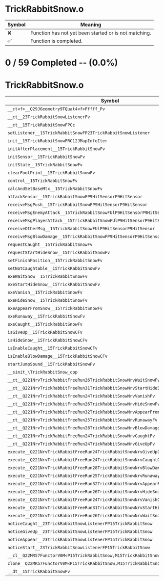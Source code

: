 # TrickRabbitSnow.o
| Symbol | Meaning 
| ------------- | ------------- 
| :x: | Function has not yet been started or is not matching. 
| :white_check_mark: | Function is completed. 


# 0 / 59 Completed -- (0.0%)
# TrickRabbitSnow.o
| Symbol | Decompiled? |
| ------------- | ------------- |
| `__ct<f>__Q29JGeometry9TQuat4<f>Fffff_Pv` | :x: |
| `__ct__23TrickRabbitSnowListenerFv` | :x: |
| `__ct__15TrickRabbitSnowFPCc` | :x: |
| `setListener__15TrickRabbitSnowFP23TrickRabbitSnowListener` | :x: |
| `init__15TrickRabbitSnowFRC12JMapInfoIter` | :x: |
| `initAfterPlacement__15TrickRabbitSnowFv` | :x: |
| `initSensor__15TrickRabbitSnowFv` | :x: |
| `initState__15TrickRabbitSnowFv` | :x: |
| `clearFootPrint__15TrickRabbitSnowFv` | :x: |
| `control__15TrickRabbitSnowFv` | :x: |
| `calcAndSetBaseMtx__15TrickRabbitSnowFv` | :x: |
| `attackSensor__15TrickRabbitSnowFP9HitSensorP9HitSensor` | :x: |
| `receiveMsgPush__15TrickRabbitSnowFP9HitSensorP9HitSensor` | :x: |
| `receiveMsgEnemyAttack__15TrickRabbitSnowFUlP9HitSensorP9HitSensor` | :x: |
| `receiveMsgPlayerAttack__15TrickRabbitSnowFUlP9HitSensorP9HitSensor` | :x: |
| `receiveOtherMsg__15TrickRabbitSnowFUlP9HitSensorP9HitSensor` | :x: |
| `receiveMsgBlowDamage__15TrickRabbitSnowFP9HitSensorP9HitSensor` | :x: |
| `requestCaught__15TrickRabbitSnowFv` | :x: |
| `requestStartHideSnow__15TrickRabbitSnowFv` | :x: |
| `setFinishPosition__15TrickRabbitSnowFv` | :x: |
| `setNotCaughtable__15TrickRabbitSnowFv` | :x: |
| `exeWaitSnow__15TrickRabbitSnowFv` | :x: |
| `exeStartHideSnow__15TrickRabbitSnowFv` | :x: |
| `exeVanish__15TrickRabbitSnowFv` | :x: |
| `exeHideSnow__15TrickRabbitSnowFv` | :x: |
| `exeAppearFromSnow__15TrickRabbitSnowFv` | :x: |
| `exeRunaway__15TrickRabbitSnowFv` | :x: |
| `exeCaught__15TrickRabbitSnowFv` | :x: |
| `isGiveUp__15TrickRabbitSnowCFv` | :x: |
| `isHideSnow__15TrickRabbitSnowCFv` | :x: |
| `isEnableCaught__15TrickRabbitSnowCFv` | :x: |
| `isEnableBlowDamage__15TrickRabbitSnowCFv` | :x: |
| `startJumpSound__15TrickRabbitSnowFv` | :x: |
| `__sinit_\TrickRabbitSnow_cpp` | :x: |
| `__ct__Q221NrvTrickRabbitFreeRun26TrickRabbitSnowNrvWaitSnowFv` | :x: |
| `__ct__Q221NrvTrickRabbitFreeRun31TrickRabbitSnowNrvStartHideSnowFv` | :x: |
| `__ct__Q221NrvTrickRabbitFreeRun24TrickRabbitSnowNrvVanishFv` | :x: |
| `__ct__Q221NrvTrickRabbitFreeRun26TrickRabbitSnowNrvHideSnowFv` | :x: |
| `__ct__Q221NrvTrickRabbitFreeRun32TrickRabbitSnowNrvAppearFromSnowFv` | :x: |
| `__ct__Q221NrvTrickRabbitFreeRun25TrickRabbitSnowNrvRunawayFv` | :x: |
| `__ct__Q221NrvTrickRabbitFreeRun28TrickRabbitSnowNrvBlowDamageFv` | :x: |
| `__ct__Q221NrvTrickRabbitFreeRun24TrickRabbitSnowNrvCaughtFv` | :x: |
| `__ct__Q221NrvTrickRabbitFreeRun24TrickRabbitSnowNrvGiveUpFv` | :x: |
| `execute__Q221NrvTrickRabbitFreeRun24TrickRabbitSnowNrvGiveUpCFP5Spine` | :x: |
| `execute__Q221NrvTrickRabbitFreeRun24TrickRabbitSnowNrvCaughtCFP5Spine` | :x: |
| `execute__Q221NrvTrickRabbitFreeRun28TrickRabbitSnowNrvBlowDamageCFP5Spine` | :x: |
| `execute__Q221NrvTrickRabbitFreeRun25TrickRabbitSnowNrvRunawayCFP5Spine` | :x: |
| `execute__Q221NrvTrickRabbitFreeRun32TrickRabbitSnowNrvAppearFromSnowCFP5Spine` | :x: |
| `execute__Q221NrvTrickRabbitFreeRun26TrickRabbitSnowNrvHideSnowCFP5Spine` | :x: |
| `execute__Q221NrvTrickRabbitFreeRun24TrickRabbitSnowNrvVanishCFP5Spine` | :x: |
| `execute__Q221NrvTrickRabbitFreeRun31TrickRabbitSnowNrvStartHideSnowCFP5Spine` | :x: |
| `execute__Q221NrvTrickRabbitFreeRun26TrickRabbitSnowNrvWaitSnowCFP5Spine` | :x: |
| `noticeCaught__23TrickRabbitSnowListenerFP15TrickRabbitSnow` | :x: |
| `noticeGiveUp__23TrickRabbitSnowListenerFP15TrickRabbitSnow` | :x: |
| `noticeAppear__23TrickRabbitSnowListenerFP15TrickRabbitSnow` | :x: |
| `noticeStart__23TrickRabbitSnowListenerFP15TrickRabbitSnow` | :x: |
| `__cl__Q22MR57FunctorV0M<P15TrickRabbitSnow,M15TrickRabbitSnowFPCvPv_v>CFv` | :x: |
| `clone__Q22MR57FunctorV0M<P15TrickRabbitSnow,M15TrickRabbitSnowFPCvPv_v>CFP7JKRHeap` | :x: |
| `__dt__15TrickRabbitSnowFv` | :x: |
